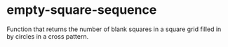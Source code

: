 # empty-square-sequence
Function that returns the number of blank squares in a square grid filled in by circles in a cross pattern.
